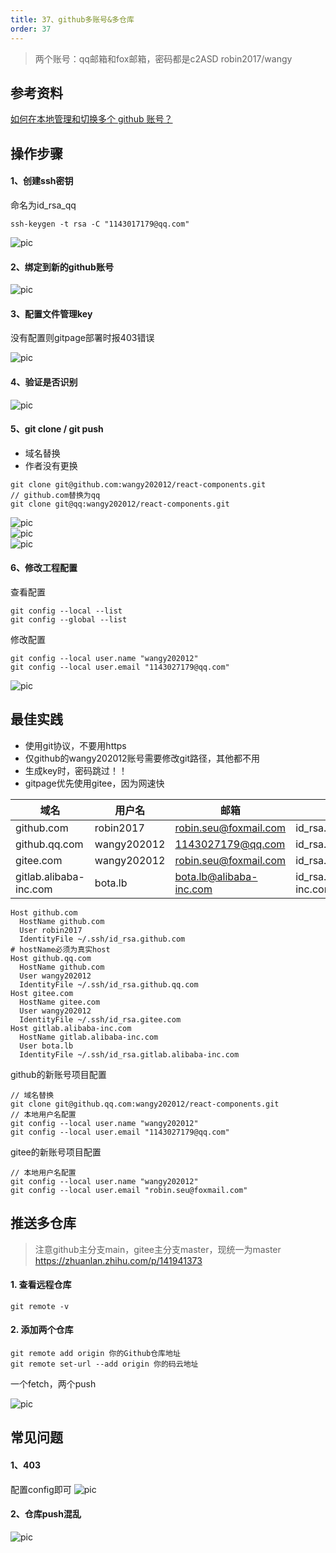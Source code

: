 ```yaml
---
title: 37、github多账号&多仓库
order: 37
---
```

> 两个账号：qq邮箱和fox邮箱，密码都是c2ASD
robin2017/wangy
## 参考资料
[如何在本地管理和切换多个 github 账号？](https://juejin.cn/post/6844903831000596488)   

## 操作步骤
#### 1、创建ssh密钥
命名为id_rsa_qq
```
ssh-keygen -t rsa -C "1143017179@qq.com"
```
![pic](https://robin2017.github.io/frontend-notes/images/rsa.png)

#### 2、绑定到新的github账号
![pic](https://robin2017.github.io/frontend-notes/images/ssh.png)

#### 3、配置文件管理key
没有配置则gitpage部署时报403错误  

![pic](https://robin2017.github.io/frontend-notes/images/sshconfig.png)

#### 4、验证是否识别
![pic](https://robin2017.github.io/frontend-notes/images/sshsuccess.png)

#### 5、git clone / git push
+ 域名替换
+ 作者没有更换
```
git clone git@github.com:wangy202012/react-components.git
// github.com替换为qq
git clone git@qq:wangy202012/react-components.git

```

![pic](https://robin2017.github.io/frontend-notes/images/gitclone.png)  
![pic](https://robin2017.github.io/frontend-notes/images/gitpush.png)  
![pic](https://robin2017.github.io/frontend-notes/images/author.png)  


#### 6、修改工程配置
查看配置
```
git config --local --list      
git config --global --list
```

修改配置

```
git config --local user.name "wangy202012"      
git config --local user.email "1143027179@qq.com"
```

![pic](https://robin2017.github.io/frontend-notes/images/config.png)


## 最佳实践
+ 使用git协议，不要用https
+ 仅github的wangy202012账号需要修改git路径，其他都不用
+ 生成key时，密码跳过！！
+ gitpage优先使用gitee，因为网速快



域名 | 用户名  | 邮箱|rsa文件
-|-|-|-
github.com | robin2017 |  robin.seu@foxmail.com|id_rsa.github.com.pub	|
github.qq.com | wangy202012 |  1143027179@qq.com|id_rsa.github.qq.com.pub|
gitee.com|wangy202012 | robin.seu@foxmail.com|id_rsa.gitee.com|
gitlab.alibaba-inc.com | bota.lb |  bota.lb@alibaba-inc.com|id_rsa.gitlab.alibaba-inc.com.pub|


```
Host github.com
  HostName github.com
  User robin2017
  IdentityFile ~/.ssh/id_rsa.github.com
# hostName必须为真实host
Host github.qq.com
  HostName github.com
  User wangy202012
  IdentityFile ~/.ssh/id_rsa.github.qq.com
Host gitee.com
  HostName gitee.com
  User wangy202012
  IdentityFile ~/.ssh/id_rsa.gitee.com
Host gitlab.alibaba-inc.com
  HostName gitlab.alibaba-inc.com
  User bota.lb
  IdentityFile ~/.ssh/id_rsa.gitlab.alibaba-inc.com
```

github的新账号项目配置
```
// 域名替换
git clone git@github.qq.com:wangy202012/react-components.git
// 本地用户名配置
git config --local user.name "wangy202012"      
git config --local user.email "1143027179@qq.com"
```
gitee的新账号项目配置
```
// 本地用户名配置
git config --local user.name "wangy202012"      
git config --local user.email "robin.seu@foxmail.com"
```
## 推送多仓库
> 注意github主分支main，gitee主分支master，现统一为master
https://zhuanlan.zhihu.com/p/141941373
#### 1. 查看远程仓库
`git remote -v`

#### 2. 添加两个仓库
```
git remote add origin 你的Github仓库地址
git remote set-url --add origin 你的码云地址
```
一个fetch，两个push

![pic](https://robin2017.github.io/frontend-notes/images/git.jpg)
## 常见问题
#### 1、403
配置config即可
![pic](https://robin2017.github.io/frontend-notes/images/ssherror.png)

#### 2、仓库push混乱
![pic](https://robin2017.github.io/frontend-notes/images/err.png)